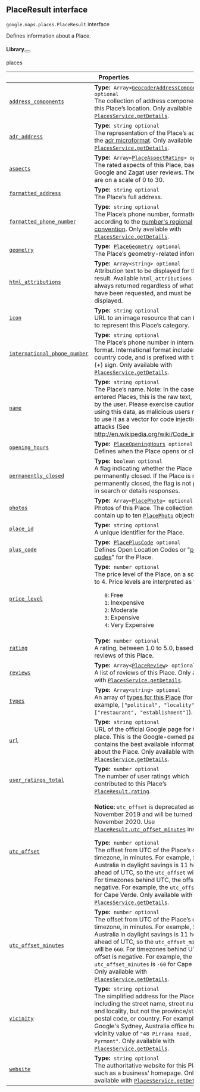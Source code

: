 
<devsite-heading text=" PlaceResult interface" for="PlaceResult" level="h2" link="" toc="" back-to-top=""><h2 id="PlaceResult" is-upgraded="">PlaceResult interface </h2></devsite-heading>
<p>
<code translate="no" dir="ltr"><span itemprop="path">google.maps.places</span>.<span itemprop="name">PlaceResult</span></code>
interface
</p>
<p>Defines information about a Place.</p>
<devsite-heading text="Library" for="library_10" level="h4" link=""><h4 is-upgraded="" id="library_10">Library<button role="button" class="devsite-heading-link button-flat material-icons" data-title="Copy link to this section"></button></h4></devsite-heading>
<p>places</p>
<div class="devsite-table-wrapper"><table class="properties responsive" summary="interface PlaceResult - Properties">
<thead>
<tr><th colspan="2">Properties</th>
</tr></thead>
<tbody>
<tr id="PlaceResult.address_components">
<td itemprop="property"><code translate="no" dir="ltr"><a class="secret-link" href="#PlaceResult.address_components"><span>address_components</span></a></code></td>
<td><div><strong>Type:</strong>&nbsp; <code translate="no" dir="ltr">Array&lt;<a href="GeocoderAddressComponent.md">GeocoderAddressComponent</a>&gt; <span class="optional-type-annotation">optional</span></code></div>
<div class="desc">The collection of address components for this Place’s location. Only available with <code translate="no" dir="ltr"><a href="/maps/documentation/javascript/reference/places-service#PlacesService.getDetails">PlacesService.getDetails</a></code>.</div></td>
</tr>
<tr id="PlaceResult.adr_address">
<td itemprop="property"><code translate="no" dir="ltr"><a class="secret-link" href="#PlaceResult.adr_address"><span>adr_address</span></a></code></td>
<td><div><strong>Type:</strong>&nbsp; <code translate="no" dir="ltr">string <span class="optional-type-annotation">optional</span></code></div>
<div class="desc">The representation of the Place’s address in the <a href="http://microformats.org/wiki/adr">adr microformat</a>. Only available with <code translate="no" dir="ltr"><a href="/maps/documentation/javascript/reference/places-service#PlacesService.getDetails">PlacesService.getDetails</a></code>.</div></td>
</tr>
<tr id="PlaceResult.aspects">
<td itemprop="property"><code translate="no" dir="ltr"><a class="secret-link" href="#PlaceResult.aspects"><span>aspects</span></a></code></td>
<td><div><strong>Type:</strong>&nbsp; <code translate="no" dir="ltr">Array&lt;<a href="PlaceAspectRating.md">PlaceAspectRating</a>&gt; <span class="optional-type-annotation">optional</span></code></div>
<div class="desc">The rated aspects of this Place, based on Google and Zagat user reviews. The ratings are on a scale of 0 to 30.</div></td>
</tr>
<tr id="PlaceResult.formatted_address">
<td itemprop="property"><code translate="no" dir="ltr"><a class="secret-link" href="#PlaceResult.formatted_address"><span>formatted_address</span></a></code></td>
<td><div><strong>Type:</strong>&nbsp; <code translate="no" dir="ltr">string <span class="optional-type-annotation">optional</span></code></div>
<div class="desc">The Place’s full address.</div></td>
</tr>
<tr id="PlaceResult.formatted_phone_number">
<td itemprop="property"><code translate="no" dir="ltr"><a class="secret-link" href="#PlaceResult.formatted_phone_number"><span>formatted_phone_number</span></a></code></td>
<td><div><strong>Type:</strong>&nbsp; <code translate="no" dir="ltr">string <span class="optional-type-annotation">optional</span></code></div>
<div class="desc">The Place’s phone number, formatted according to the <a href="http://en.wikipedia.org/wiki/Local_conventions_for_writing_telephone_numbers"> number's regional convention</a>. Only available with <code translate="no" dir="ltr"><a href="/maps/documentation/javascript/reference/places-service#PlacesService.getDetails">PlacesService.getDetails</a></code>.</div></td>
</tr>
<tr id="PlaceResult.geometry">
<td itemprop="property"><code translate="no" dir="ltr"><a class="secret-link" href="#PlaceResult.geometry"><span>geometry</span></a></code></td>
<td><div><strong>Type:</strong>&nbsp; <code translate="no" dir="ltr"><a href="PlaceGeometry.md">PlaceGeometry</a> <span class="optional-type-annotation">optional</span></code></div>
<div class="desc">The Place’s geometry-related information.</div></td>
</tr>
<tr id="PlaceResult.html_attributions">
<td itemprop="property"><code translate="no" dir="ltr"><a class="secret-link" href="#PlaceResult.html_attributions"><span>html_attributions</span></a></code></td>
<td><div><strong>Type:</strong>&nbsp; <code translate="no" dir="ltr">Array&lt;string&gt; <span class="optional-type-annotation">optional</span></code></div>
<div class="desc">Attribution text to be displayed for this Place result. Available <code translate="no" dir="ltr">html_attributions</code> are always returned regardless of what <code translate="no" dir="ltr">fields</code> have been requested, and must be displayed.</div></td>
</tr>
<tr id="PlaceResult.icon">
<td itemprop="property"><code translate="no" dir="ltr"><a class="secret-link" href="#PlaceResult.icon"><span>icon</span></a></code></td>
<td><div><strong>Type:</strong>&nbsp; <code translate="no" dir="ltr">string <span class="optional-type-annotation">optional</span></code></div>
<div class="desc">URL to an image resource that can be used to represent this Place’s category.</div></td>
</tr>
<tr id="PlaceResult.international_phone_number">
<td itemprop="property"><code translate="no" dir="ltr"><a class="secret-link" href="#PlaceResult.international_phone_number"><span>international_phone_number</span></a></code></td>
<td><div><strong>Type:</strong>&nbsp; <code translate="no" dir="ltr">string <span class="optional-type-annotation">optional</span></code></div>
<div class="desc">The Place’s phone number in international format. International format includes the country code, and is prefixed with the plus (+) sign. Only available with <code translate="no" dir="ltr"><a href="/maps/documentation/javascript/reference/places-service#PlacesService.getDetails">PlacesService.getDetails</a></code>.</div></td>
</tr>
<tr id="PlaceResult.name">
<td itemprop="property"><code translate="no" dir="ltr"><a class="secret-link" href="#PlaceResult.name"><span>name</span></a></code></td>
<td><div><strong>Type:</strong>&nbsp; <code translate="no" dir="ltr">string <span class="optional-type-annotation">optional</span></code></div>
<div class="desc">The Place’s name. Note: In the case of user entered Places, this is the raw text, as typed by the user. Please exercise caution when using this data, as malicious users may try to use it as a vector for code injection attacks (See <a href="http://en.wikipedia.org/wiki/Code_injection"> http://en.wikipedia.org/wiki/Code_injection</a>).</div></td>
</tr>
<tr id="PlaceResult.opening_hours">
<td itemprop="property"><code translate="no" dir="ltr"><a class="secret-link" href="#PlaceResult.opening_hours"><span>opening_hours</span></a></code></td>
<td><div><strong>Type:</strong>&nbsp; <code translate="no" dir="ltr"><a href="PlaceOpeningHours.md">PlaceOpeningHours</a> <span class="optional-type-annotation">optional</span></code></div>
<div class="desc">Defines when the Place opens or closes.</div></td>
</tr>
<tr id="PlaceResult.permanently_closed">
<td itemprop="property"><code translate="no" dir="ltr"><a class="secret-link" href="#PlaceResult.permanently_closed"><span>permanently_closed</span></a></code></td>
<td><div><strong>Type:</strong>&nbsp; <code translate="no" dir="ltr">boolean <span class="optional-type-annotation">optional</span></code></div>
<div class="desc">A flag indicating whether the Place is permanently closed. If the Place is not permanently closed, the flag is not present in search or details responses.</div></td>
</tr>
<tr id="PlaceResult.photos">
<td itemprop="property"><code translate="no" dir="ltr"><a class="secret-link" href="#PlaceResult.photos"><span>photos</span></a></code></td>
<td><div><strong>Type:</strong>&nbsp; <code translate="no" dir="ltr">Array&lt;<a href="PlacePhoto.md">PlacePhoto</a>&gt; <span class="optional-type-annotation">optional</span></code></div>
<div class="desc">Photos of this Place. The collection will contain up to ten <code translate="no" dir="ltr"><a href="PlacePhoto.md">PlacePhoto</a></code> objects.</div></td>
</tr>
<tr id="PlaceResult.place_id">
<td itemprop="property"><code translate="no" dir="ltr"><a class="secret-link" href="#PlaceResult.place_id"><span>place_id</span></a></code></td>
<td><div><strong>Type:</strong>&nbsp; <code translate="no" dir="ltr">string <span class="optional-type-annotation">optional</span></code></div>
<div class="desc">A unique identifier for the Place.</div></td>
</tr>
<tr id="PlaceResult.plus_code">
<td itemprop="property"><code translate="no" dir="ltr"><a class="secret-link" href="#PlaceResult.plus_code"><span>plus_code</span></a></code></td>
<td><div><strong>Type:</strong>&nbsp; <code translate="no" dir="ltr"><a href="PlacePlusCode.md">PlacePlusCode</a> <span class="optional-type-annotation">optional</span></code></div>
<div class="desc">Defines Open Location Codes or "<a href="https://plus.codes/">plus codes</a>" for the Place.</div></td>
</tr>
<tr id="PlaceResult.price_level">
<td itemprop="property"><code translate="no" dir="ltr"><a class="secret-link" href="#PlaceResult.price_level"><span>price_level</span></a></code></td>
<td><div><strong>Type:</strong>&nbsp; <code translate="no" dir="ltr">number <span class="optional-type-annotation">optional</span></code></div>
<div class="desc">The price level of the Place, on a scale of 0 to 4. Price levels are interpreted as follows: <ul style="list-style-type: none;"> <li><code translate="no" dir="ltr">0</code>: Free </li><li><code translate="no" dir="ltr">1</code>: Inexpensive </li><li><code translate="no" dir="ltr">2</code>: Moderate </li><li><code translate="no" dir="ltr">3</code>: Expensive </li><li><code translate="no" dir="ltr">4</code>: Very Expensive </li></ul></div></td>
</tr>
<tr id="PlaceResult.rating">
<td itemprop="property"><code translate="no" dir="ltr"><a class="secret-link" href="#PlaceResult.rating"><span>rating</span></a></code></td>
<td><div><strong>Type:</strong>&nbsp; <code translate="no" dir="ltr">number <span class="optional-type-annotation">optional</span></code></div>
<div class="desc">A rating, between 1.0 to 5.0, based on user reviews of this Place.</div></td>
</tr>
<tr id="PlaceResult.reviews">
<td itemprop="property"><code translate="no" dir="ltr"><a class="secret-link" href="#PlaceResult.reviews"><span>reviews</span></a></code></td>
<td><div><strong>Type:</strong>&nbsp; <code translate="no" dir="ltr">Array&lt;<a href="PlaceReview.md">PlaceReview</a>&gt; <span class="optional-type-annotation">optional</span></code></div>
<div class="desc">A list of reviews of this Place. Only available with <code translate="no" dir="ltr"><a href="/maps/documentation/javascript/reference/places-service#PlacesService.getDetails">PlacesService.getDetails</a></code>.</div></td>
</tr>
<tr id="PlaceResult.types">
<td itemprop="property"><code translate="no" dir="ltr"><a class="secret-link" href="#PlaceResult.types"><span>types</span></a></code></td>
<td><div><strong>Type:</strong>&nbsp; <code translate="no" dir="ltr">Array&lt;string&gt; <span class="optional-type-annotation">optional</span></code></div>
<div class="desc">An array of <a href="/places/supported_types">types for this Place</a> (for example, <code translate="no" dir="ltr">["political", "locality"]</code> or <code translate="no" dir="ltr">["restaurant", "establishment"]</code>).</div></td>
</tr>
<tr id="PlaceResult.url">
<td itemprop="property"><code translate="no" dir="ltr"><a class="secret-link" href="#PlaceResult.url"><span>url</span></a></code></td>
<td><div><strong>Type:</strong>&nbsp; <code translate="no" dir="ltr">string <span class="optional-type-annotation">optional</span></code></div>
<div class="desc">URL of the official Google page for this place. This is the Google-owned page that contains the best available information about the Place. Only available with <code translate="no" dir="ltr"><a href="/maps/documentation/javascript/reference/places-service#PlacesService.getDetails">PlacesService.getDetails</a></code>.</div></td>
</tr>
<tr id="PlaceResult.user_ratings_total">
<td itemprop="property"><code translate="no" dir="ltr"><a class="secret-link" href="#PlaceResult.user_ratings_total"><span>user_ratings_total</span></a></code></td>
<td><div><strong>Type:</strong>&nbsp; <code translate="no" dir="ltr">number <span class="optional-type-annotation">optional</span></code></div>
<div class="desc">The number of user ratings which contributed to this Place’s <code translate="no" dir="ltr"><a href="/maps/documentation/javascript/reference/places-service#PlaceResult.rating">PlaceResult.rating</a></code>.</div></td>
</tr>
<tr id="PlaceResult.utc_offset">
<td itemprop="property"><code translate="no" dir="ltr"><a class="secret-link" href="#PlaceResult.utc_offset"><span>utc_offset</span></a></code></td>
<td><aside class="warning"><p><b>Notice:</b> <code translate="no" dir="ltr">utc_offset</code> is deprecated as of November 2019 and will be turned off in November 2020. Use <code translate="no" dir="ltr"><a href="/maps/documentation/javascript/reference/places-service#PlaceResult.utc_offset_minutes">PlaceResult.utc_offset_minutes</a></code> instead.</p></aside><div><strong>Type:</strong>&nbsp; <code translate="no" dir="ltr">number <span class="optional-type-annotation">optional</span></code></div>
<div class="desc">The offset from UTC of the Place’s current timezone, in minutes. For example, Sydney, Australia in daylight savings is 11 hours ahead of UTC, so the <code translate="no" dir="ltr">utc_offset</code> will be <code translate="no" dir="ltr">660</code>. For timezones behind UTC, the offset is negative. For example, the <code translate="no" dir="ltr">utc_offset</code> is <code translate="no" dir="ltr">-60</code> for Cape Verde. Only available with <code translate="no" dir="ltr"><a href="/maps/documentation/javascript/reference/places-service#PlacesService.getDetails">PlacesService.getDetails</a></code>.</div></td>
</tr>
<tr id="PlaceResult.utc_offset_minutes">
<td itemprop="property"><code translate="no" dir="ltr"><a class="secret-link" href="#PlaceResult.utc_offset_minutes"><span>utc_offset_minutes</span></a></code></td>
<td><div><strong>Type:</strong>&nbsp; <code translate="no" dir="ltr">number <span class="optional-type-annotation">optional</span></code></div>
<div class="desc">The offset from UTC of the Place’s current timezone, in minutes. For example, Sydney, Australia in daylight savings is 11 hours ahead of UTC, so the <code translate="no" dir="ltr">utc_offset_minutes</code> will be <code translate="no" dir="ltr">660</code>. For timezones behind UTC, the offset is negative. For example, the <code translate="no" dir="ltr">utc_offset_minutes</code> is <code translate="no" dir="ltr">-60</code> for Cape Verde. Only available with <code translate="no" dir="ltr"><a href="/maps/documentation/javascript/reference/places-service#PlacesService.getDetails">PlacesService.getDetails</a></code>.</div></td>
</tr>
<tr id="PlaceResult.vicinity">
<td itemprop="property"><code translate="no" dir="ltr"><a class="secret-link" href="#PlaceResult.vicinity"><span>vicinity</span></a></code></td>
<td><div><strong>Type:</strong>&nbsp; <code translate="no" dir="ltr">string <span class="optional-type-annotation">optional</span></code></div>
<div class="desc">The simplified address for the Place, including the street name, street number, and locality, but not the province/state, postal code, or country. For example, Google's Sydney, Australia office has a vicinity value of <code translate="no" dir="ltr">"48 Pirrama Road, Pyrmont"</code>. Only available with <code translate="no" dir="ltr"><a href="/maps/documentation/javascript/reference/places-service#PlacesService.getDetails">PlacesService.getDetails</a></code>.</div></td>
</tr>
<tr id="PlaceResult.website">
<td itemprop="property"><code translate="no" dir="ltr"><a class="secret-link" href="#PlaceResult.website"><span>website</span></a></code></td>
<td><div><strong>Type:</strong>&nbsp; <code translate="no" dir="ltr">string <span class="optional-type-annotation">optional</span></code></div>
<div class="desc">The authoritative website for this Place, such as a business' homepage. Only available with <code translate="no" dir="ltr"><a href="/maps/documentation/javascript/reference/places-service#PlacesService.getDetails">PlacesService.getDetails</a></code>.</div></td>
</tr>
</tbody>
</table></div>
<script src="replace_links.js"></script>
